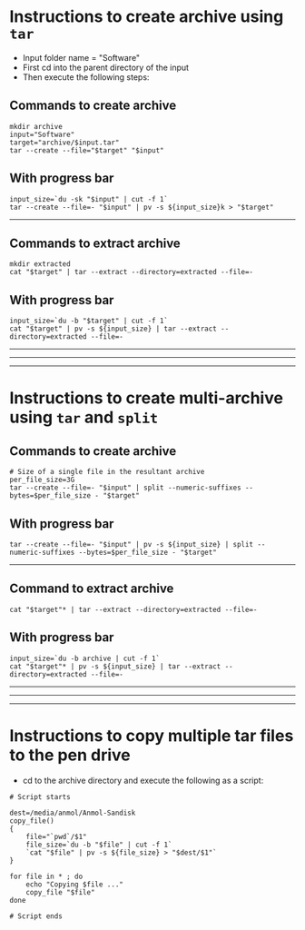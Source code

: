 # Instructions to create archive using `tar`

 - Input folder name = "Software"
 - First cd into the parent directory of the input
 - Then execute the following steps:  

## Commands to create archive
    mkdir archive
    input="Software"
    target="archive/$input.tar"
    tar --create --file="$target" "$input"

## With progress bar
    input_size=`du -sk "$input" | cut -f 1`
    tar --create --file=- "$input" | pv -s ${input_size}k > "$target"

------------------

## Commands to extract archive
    mkdir extracted
    cat "$target" | tar --extract --directory=extracted --file=-

## With progress bar

    input_size=`du -b "$target" | cut -f 1`
    cat "$target" | pv -s ${input_size} | tar --extract --directory=extracted --file=-


------------------
------------------
------------------

# Instructions to create multi-archive using `tar` and `split`

## Commands to create archive
    # Size of a single file in the resultant archive
    per_file_size=3G
    tar --create --file=- "$input" | split --numeric-suffixes --bytes=$per_file_size - "$target"

## With progress bar
    tar --create --file=- "$input" | pv -s ${input_size} | split --numeric-suffixes --bytes=$per_file_size - "$target"

------------------

## Command to extract archive
    cat "$target"* | tar --extract --directory=extracted --file=-

## With progress bar
    input_size=`du -b archive | cut -f 1`
    cat "$target"* | pv -s ${input_size} | tar --extract --directory=extracted --file=-


------------------
------------------
------------------

# Instructions to copy multiple tar files to the pen drive

 - cd to the archive directory and execute the following as a script:

```
# Script starts

dest=/media/anmol/Anmol-Sandisk
copy_file()
{
    file="`pwd`/$1"
    file_size=`du -b "$file" | cut -f 1`
    `cat "$file" | pv -s ${file_size} > "$dest/$1"`
}

for file in * ; do
    echo "Copying $file ..."
    copy_file "$file"
done

# Script ends
```
